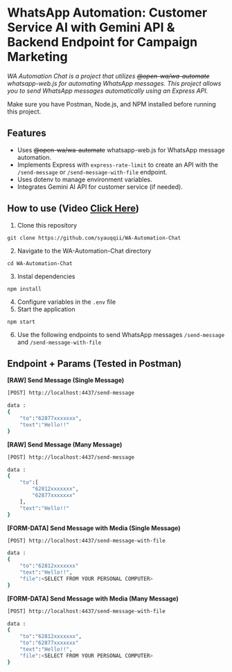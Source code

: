 # WhatsApp Automation: Customer Service AI with Gemini API & Backend Endpoint for Campaign Marketing
_WA Automation Chat is a project that utilizes ~~@open-wa/wa-automate~~ whatsapp-web.js for automating WhatsApp messages. This project allows you to send WhatsApp messages automatically using an Express API._  

Make sure you have Postman, Node.js, and NPM installed before running this project.  

## Features  
- Uses ~~@open-wa/wa-automate~~ whatsapp-web.js for WhatsApp message automation.  
- Implements Express with `express-rate-limit` to create an API with the `/send-message` or `/send-message-with-file` endpoint.  
- Uses dotenv to manage environment variables.  
- Integrates Gemini AI API for customer service (if needed).

## How to use (Video [Click Here](https://drive.google.com/file/d/1mb6Gpw3ecujCo18Rfj9OS0lqv6rfrBNE/view?usp=sharing))
1. Clone this repository
```
git clone https://github.com/syauqqii/WA-Automation-Chat
```
2. Navigate to the WA-Automation-Chat directory
```
cd WA-Automation-Chat
```
3. Instal dependencies
```
npm install
```
4. Configure variables in the `.env` file
5. Start the application
```
npm start
```
6. Use the following endpoints to send WhatsApp messages `/send-message` and `/send-message-with-file`

## Endpoint + Params (Tested in Postman)
**[RAW] Send Message (Single Message)**
```bash
[POST] http://localhost:4437/send-message

data :
{
    "to":"62877xxxxxxx",
    "text":"Hello!!"
}
```

**[RAW] Send Message (Many Message)**
```bash
[POST] http://localhost:4437/send-message

data :
{
    "to":[
        "62812xxxxxxx",
        "62877xxxxxxx"
    ],
    "text":"Hello!!"
}
```

**[FORM-DATA] Send Message with Media (Single Message)**
```bash
[POST] http://localhost:4437/send-message-with-file

data :
{
    "to":"62812xxxxxxx"
    "text":"Hello!!",
    "file":<SELECT FROM YOUR PERSONAL COMPUTER>
}
```

**[FORM-DATA] Send Message with Media (Many Message)**
```bash
[POST] http://localhost:4437/send-message-with-file

data :
{
    "to":"62812xxxxxxx",
    "to":"62877xxxxxxx"
    "text":"Hello!!",
    "file":<SELECT FROM YOUR PERSONAL COMPUTER>
}
```